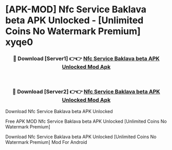 # [APK-MOD] Nfc Service Baklava beta APK Unlocked - [Unlimited Coins No Watermark Premium] xyqe0



<div align="center">
<h3>🔴 Download [Server1] 👉👉 <a href="https://momento.my/?title=Nfc_Service_Baklava_beta_APK_Unlocked">Nfc Service Baklava beta APK Unlocked Mod Apk</a></h3><br>

<h3>🔴 Download [Server2] 👉👉 <a href="https://momento.my/?title=Nfc_Service_Baklava_beta_APK_Unlocked">Nfc Service Baklava beta APK Unlocked Mod Apk</a></h3>
</div>



Download Nfc Service Baklava beta APK Unlocked 

Free APK MOD Nfc Service Baklava beta APK Unlocked [Unlimited Coins No Watermark Premium]

Download Nfc Service Baklava beta APK Unlocked [Unlimited Coins No Watermark Premium] Mod For Android
